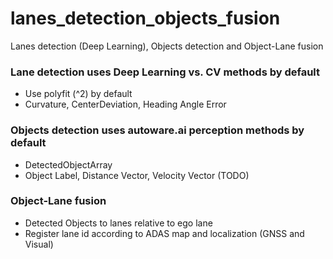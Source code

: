 # lanes_detection_objects_fusion
Lanes detection (Deep Learning), Objects detection and Object-Lane fusion

### Lane detection uses Deep Learning vs. CV methods by default
  - Use polyfit (^2) by default
  - Curvature, CenterDeviation, Heading Angle Error
### Objects detection uses autoware.ai perception methods by default
  - DetectedObjectArray
  - Object Label, Distance Vector, Velocity Vector (TODO)
### Object-Lane fusion
  - Detected Objects to lanes relative to ego lane
  - Register lane id according to ADAS map and localization (GNSS and Visual)

